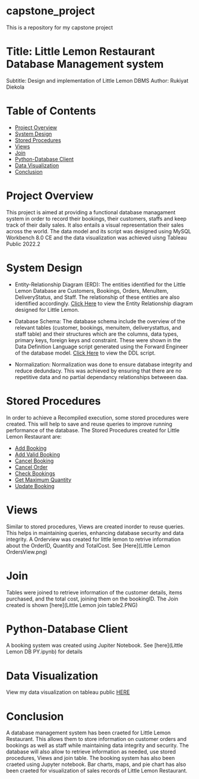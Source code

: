 # capstone_project
This is a repository for my capstone project
# Title: Little Lemon Restaurant Database Management system
Subtitle: Design and implementation of Little Lemon DBMS
Author: Rukiyat Diekola
# Table of Contents
- [Project Overview](#Project-Overview)
- [System Design](#System-Design)
- [Stored Procedures](#Stored-Prodecures)
- [Views](#Views)
- [Join](#Join)
- [Python-Database Client](#Python-Database-Client)
- [Data Visualization](#Data-Visualization)
- [Conclusion](#Conclusion)

# Project Overview
This project is aimed at providing a functional database managament system in order to record their bookings, their customers, staffs and keep track of their daily sales. It also entails a visual representation their sales across the world. The data model and its script was designed using MySQL Workbench 8.0 CE and the data visualization was achieved uisng Tableau Public 2022.2

# System Design
- Entity-Relationship Diagram (ERD): The entities identified for the Little Lemon Database are Customers, Bookings, Orders, MenuItem, DeliveryStatus, and Staff. The relationship of these entities are also identified accordingly. [Click Here](LittleLemonDM.png) to view the Entity Relationship diagram designed for Little Lemon.

- Database Schema: The database schema include the overview of the relevant tables (customer, bookings, menuitem, deliverystattus, and staff table) and their structures which are the columns, data types, primary keys, foreign keys and constraint. These were shown in the Data Definition Language script generated using the Forward Engineer of the database model. [Click Here](littlelemonNewScript.sql) to view the DDL script.

- Normalization: Normalization was done to ensure database integrity and reduce dedundacy. This was achieved by ensuring that there are no repetitive data and  no partial dependancy relationships betweeen daa.

# Stored Procedures
In order to achieve a Recompiled execution, some stored procedures were created. This will help to save and reuse queries to improve running performance of the database. The Stored Procedures created for Little Lemon Restaurant are:
- [Add Booking](Little-Lemon-AddBooking.PNG)
- [Add Valid Booking](Little-Lemon-AddValidBooking.PNG)
- [Cancel Booking](Little-Lemon-CancelBooking.PNG)
- [Cancel Order](Little-Lemon-CancelOrder.PNG)
- [Check Bookings](Little-Lemon-CheckBooking.PNG)
- [Get Maximum Quantity](Little-Lemon-GetMaxQuantity)
- [Update Booking](Little-Lemon-UpdateBooking)

# Views
Similar to stored procedures, Views are created inorder to reuse queries. This helps in maintaining queries, enhancing database security and data integrity. A Orderview was created for little lemon to retrive information about the OrderID, Quantity and TotalCost. See [Here](Little Lemon OrdersView.png)

# Join
Tables were joined to retrieve information of the customer details, items purchased, and the total cost, joining them on the bookingID. The Join created is shown [here](Little Lemon join table2.PNG)

# Python-Database Client
A booking system was created using Jupiter Notebook. See [here](Little Lemon DB PY.ipynb) for details

# Data Visualization
View my data visualization on tableau public [HERE](https://public.tableau.com/app/profile/rukiyat.diekola/vizzes)

# Conclusion
A database management system has been craeted for Little Lemon Restaurant. This allows them to store information on customer orders and bookings as well as staff while maintaining data integrity and security. The database will also allow to retrieve information as needed, use stored procedures, Views and join table. The booking system has also been craeted using Jupyter notebook. Bar charts, maps, and pie chart has also been craeted for visualization of sales records of Little Lemon Restaurant.



